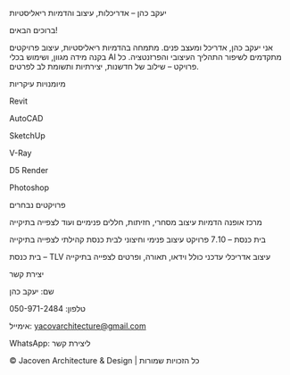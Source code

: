 יעקב כהן – אדריכלות, עיצוב והדמיות ריאליסטיות

ברוכים הבאים!

אני יעקב כהן, אדריכל ומעצב פנים.
מתמחה בהדמיות ריאליסטיות, עיצוב פרויקטים בקנה מידה מגוון, ושימוש בכלי AI מתקדמים לשיפור התהליך העיצובי והפרזנטציה.
כל פרויקט – שילוב של חדשנות, יצירתיות ותשומת לב לפרטים.

מיומנויות עיקריות





Revit



AutoCAD



SketchUp



V-Ray



D5 Render



Photoshop

פרויקטים נבחרים





מרכז אופנה
הדמיות עיצוב מסחרי, חזיתות, חללים פנימיים ועוד
לצפייה בתיקייה



בית כנסת – 7.10
פרויקט עיצוב פנימי וחיצוני לבית כנסת קהילתי
לצפייה בתיקייה



בית כנסת – TLV
עיצוב אדריכלי עדכני כולל וידאו, תאורה, ופרטים
לצפייה בתיקייה

יצירת קשר





שם: יעקב כהן



טלפון: 050-971-2484



אימייל: yacovarchitecture@gmail.com



WhatsApp: ליצירת קשר

© Jacoven Architecture & Design | כל הזכויות שמורות
